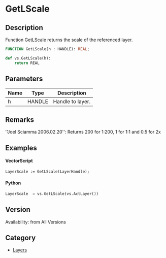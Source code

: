 # GetLScale

## Description
Function GetLScale returns the scale of the referenced layer.

```pascal
FUNCTION GetLScale(h : HANDLE): REAL;
```

```python
def vs.GetLScale(h):
    return REAL
```

## Parameters
|Name|Type|Description|
|---|---|---|
|h|HANDLE|Handle to layer.|

## Remarks
''Joel Sciamma 2006.02.20'': Returns 200 for 1:200, 1 for 1:1 and 0.5 for 2x

## Examples
#### VectorScript ####
```pascal
LayerScale := GetLScale(LayerHandle);
```
#### Python ####
```python
LayerScale  = vs.GetLScale(vs.ActLayer())
```

## Version
Availability: from All Versions

## Category
* [Layers](../Categories/Layers.md)
